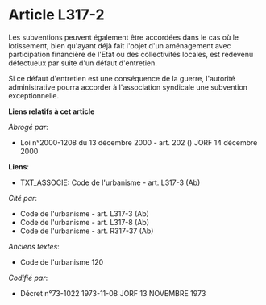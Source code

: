 # Article L317-2

Les subventions peuvent également être accordées dans le cas où le lotissement, bien qu'ayant déjà fait l'objet d'un
aménagement avec participation financière de l'Etat ou des collectivités locales, est redevenu défectueux par suite d'un
défaut d'entretien.

Si ce défaut d'entretien est une conséquence de la guerre, l'autorité administrative pourra accorder à l'association
syndicale une subvention exceptionnelle.

**Liens relatifs à cet article**

_Abrogé par_:

  - Loi n°2000-1208 du 13 décembre 2000 - art. 202 () JORF 14 décembre 2000

**Liens**:

  - TXT_ASSOCIE: Code de l'urbanisme - art. L317-3 (Ab)

_Cité par_:

  - Code de l'urbanisme - art. L317-3 (Ab)
  - Code de l'urbanisme - art. L317-8 (Ab)
  - Code de l'urbanisme - art. R317-37 (Ab)

_Anciens textes_:

  - Code de l'urbanisme 120

_Codifié par_:

  - Décret n°73-1022 1973-11-08 JORF 13 NOVEMBRE 1973
